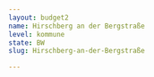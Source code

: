 ```yaml
---
layout: budget2
name: Hirschberg an der Bergstraße
level: kommune
state: BW
slug: Hirschberg-an-der-Bergstraße

---
```



